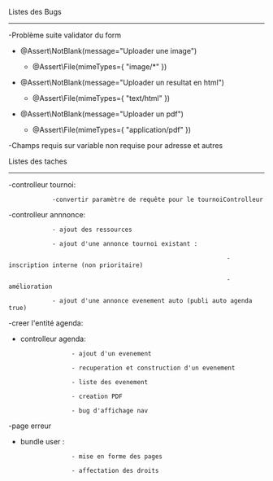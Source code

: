 Listes des Bugs
***************

-Problème suite validator du form 
* @Assert\NotBlank(message="Uploader une image")
     * @Assert\File(mimeTypes={ "image/*" })
		 
* @Assert\NotBlank(message="Uploader un resultat en html")
     * @Assert\File(mimeTypes={ "text/html" })
		 
 * @Assert\NotBlank(message="Uploader un pdf")
     * @Assert\File(mimeTypes={ "application/pdf" })
		 		 
-Champs requis  sur variable non requise  pour adresse et autres


Listes des taches
***************

-controlleur tournoi:

				-convertir paramètre de requête pour le tournoiControlleur

-controlleur annnonce:

				- ajout des ressources

				- ajout d'une annonce tournoi existant :
																		
																-  inscription interne (non prioritaire)
																
																-  amélioration 
																
				- ajout d'une annonce evenement auto (publi auto agenda true)
				
-creer l'entité agenda:

- controlleur agenda:

					- ajout d'un evenement
					
					- recuperation et construction d'un evenement
					
					- liste des evenement
					
					- creation PDF
					
					- bug d'affichage nav
								

-page erreur

- bundle user : 

					- mise en forme des pages
					
					- affectation des droits


				